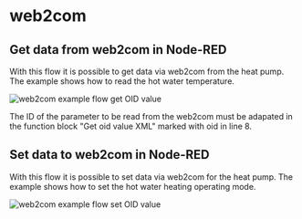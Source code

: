 # web2com
## Get data from web2com in Node-RED

With this flow it is possible to get data via web2com from the heat pump.
The example shows how to read the hot water temperature.

![web2com example flow get OID value](https://github.com/friedlik/web2com/blob/main/web2com.png)

The ID of the parameter to be read from the web2com must be adapated in the function block "Get oid value XML" marked with oid in line 8.

## Set data to web2com in Node-RED

With this flow it is possible to set data via web2com for the heat pump.
The example shows how to set the hot water heating operating mode.

![web2com example flow set OID value](https://github.com/friedlik/web2com/blob/main/web2comSetOIDValue.png)


